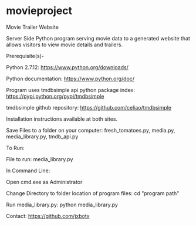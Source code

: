 # movieproject
Movie Trailer Website

Server Side Python program serving movie data to a generated website that allows visitors to view movie details and trailers.


Prerequisite(s)-

Python 2.7.12: https://www.python.org/downloads/

Python documentation: https://www.python.org/doc/
      
Program uses tmdbsimple api python package index: https://pypi.python.org/pypi/tmdbsimple

tmdbsimple github repository: https://github.com/celiao/tmdbsimple

Installation instructions available at both sites.
      
Save Files to a folder on your computer: fresh_tomatoes.py, media.py, media_library.py, tmdb_api.py
      


To Run:

File to run: media_library.py

In Command Line:

Open cmd.exe as Administrator

Change Directory to folder location of program files: cd "program path"

Run media_library.py:  python media_library.py




Contact:
https://github.com/jxbotx
